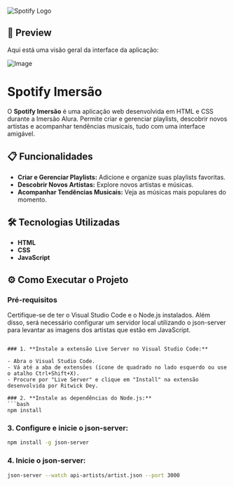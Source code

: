 ![Spotify Logo](https://upload.wikimedia.org/wikipedia/commons/1/19/Spotify_logo_without_text.svg)
## 📸 Preview

Aqui está uma visão geral da interface da aplicação:


![Image](https://github.com/user-attachments/assets/8395c777-09cc-4da2-93a4-6abea7779efb)

# Spotify Imersão

O **Spotify Imersão** é uma aplicação web desenvolvida em HTML e CSS durante a Imersão Alura. Permite criar e gerenciar playlists, descobrir novos artistas e acompanhar tendências musicais, tudo com uma interface amigável.

## 📋 Funcionalidades

- **Criar e Gerenciar Playlists:** Adicione e organize suas playlists favoritas.
- **Descobrir Novos Artistas:** Explore novos artistas e músicas.
- **Acompanhar Tendências Musicais:** Veja as músicas mais populares do momento.

## 🛠️ Tecnologias Utilizadas

- **HTML** 
- **CSS**
- **JavaScript**

## ⚙️ Como Executar o Projeto

### Pré-requisitos

Certifique-se de ter o Visual Studio Code e o Node.js instalados. Além disso, será necessário configurar um servidor local utilizando o json-server para levantar as imagens dos artistas que estão em JavaScript.

```

### 1. **Instale a extensão Live Server no Visual Studio Code:**

- Abra o Visual Studio Code.
- Vá até a aba de extensões (ícone de quadrado no lado esquerdo ou use o atalho Ctrl+Shift+X).
- Procure por "Live Server" e clique em "Install" na extensão desenvolvida por Ritwick Dey.

### 2. **Instale as dependências do Node.js:**
```bash
npm install
```

### 3. **Configure e inicie o json-server:**
```bash
npm install -g json-server
```

### 4. **Inicie o json-server:**
```bash
json-server --watch api-artists/artist.json --port 3000
```






